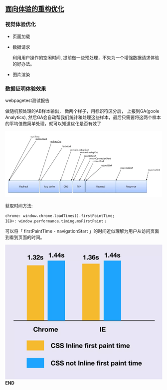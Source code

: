 ## [面向体验的重构优化](https://mp.weixin.qq.com/s/GyBsKNYrUkNc5IAw4UJ6Sw)

### 视觉体验优化
* 页面加载
* 数据请求

  利用用户操作的空闲时间, 提前做一些预处理，不失为一个增强数据请求体验的好办法。
* 图片渲染

### 数据证明体验效果
  webpagetest测试报告

  做随机预处理的AB样本输出， 做两个样子，用标识符区分后， 上报到GA(goole Analytics), 然后GA会自动帮我们统计和处理这些样本，最后只需要将这两个样本的平均值做简单处理，就可以知道优化是否有效了

  ![加载时间](./img/5.webp)

  获取时间方法:

    chrome: window.chrome.loadTimes().firstPaintTime;
    IE8+: window.performance.timing.msFirstPaint；

  可以将「 firstPaintTime - navigationStart 」的时间近似理解为用户从访问页面到看到页面的时间。

  ![效果图](./img/6.webp)
**END**